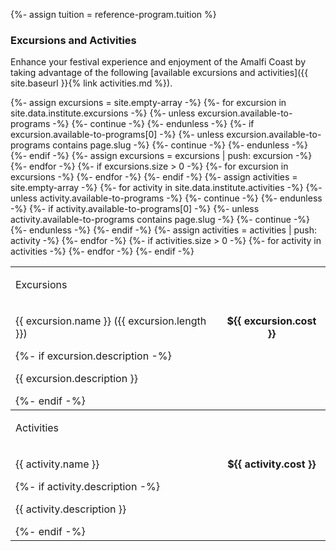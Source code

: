 {%- assign tuition = reference-program.tuition %}

### Excursions and Activities

Enhance your festival experience and enjoyment of the Amalfi Coast by taking advantage of the following [available excursions and activities]({{ site.baseurl }}{% link activities.md %}).

<table>
{%- assign excursions = site.empty-array -%}
{%- for excursion in site.data.institute.excursions -%}
    {%- unless excursion.available-to-programs -%}
        {%- continue -%}
    {%- endunless -%}
    {%- if excursion.available-to-programs[0] -%}
        {%- unless excursion.available-to-programs contains page.slug -%}
            {%- continue -%}
        {%- endunless -%}
    {%- endif -%}
    {%- assign excursions = excursions | push: excursion -%}
{%- endfor -%}
{%- if excursions.size > 0 -%}
    <tbody>
        <tr class="header"><td colspan="2"><p>Excursions</p></td></tr>
    {%- for excursion in excursions -%}
            <tr>
                <td>
                    <p class="name">{{ excursion.name }} ({{ excursion.length }})</p>
                    {%- if excursion.description -%}
                    <p class="description">{{ excursion.description }}</p>
                    {%- endif -%}
                </td><td class="cost" align="center" valign="top"><p><strong>${{ excursion.cost }}</strong></p></td></tr>
    {%- endfor -%}
    </tbody>
{%- endif -%}
{%- assign activities = site.empty-array -%}
{%- for activity in site.data.institute.activities -%}
    {%- unless activity.available-to-programs -%}
        {%- continue -%}
    {%- endunless -%}
    {%- if activity.available-to-programs[0] -%}
        {%- unless activity.available-to-programs contains page.slug -%}
            {%- continue -%}
        {%- endunless -%}
    {%- endif -%}
    {%- assign activities = activities | push: activity -%}
{%- endfor -%}
{%- if activities.size > 0 -%}
    <tbody>
        <tr class="header"><td colspan="2"><p>Activities</p></td></tr>
    {%- for activity in activities -%}
        <tr>
            <td>
                <p class="name">{{ activity.name }}</p>
                {%- if activity.description -%}
                <p class="description">{{ activity.description }}</p>
                {%- endif -%}
            </td>
            <td class="cost" align="center" valign="top"><p><strong>${{ activity.cost }}</strong></p></td></tr>
    {%- endfor -%}
    </tbody>
{%- endif -%}
</table>